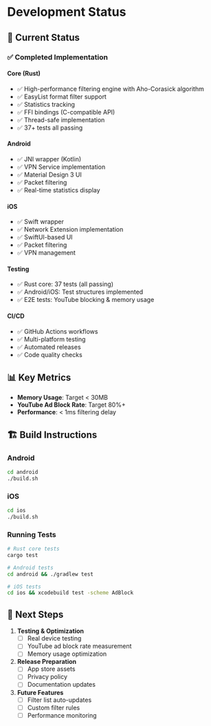 # Development Status

## 🚀 Current Status

### ✅ Completed Implementation

#### Core (Rust)
- ✅ High-performance filtering engine with Aho-Corasick algorithm
- ✅ EasyList format filter support
- ✅ Statistics tracking
- ✅ FFI bindings (C-compatible API)
- ✅ Thread-safe implementation
- ✅ 37+ tests all passing

#### Android
- ✅ JNI wrapper (Kotlin)
- ✅ VPN Service implementation
- ✅ Material Design 3 UI
- ✅ Packet filtering
- ✅ Real-time statistics display

#### iOS
- ✅ Swift wrapper
- ✅ Network Extension implementation
- ✅ SwiftUI-based UI
- ✅ Packet filtering
- ✅ VPN management

#### Testing
- ✅ Rust core: 37 tests (all passing)
- ✅ Android/iOS: Test structures implemented
- ✅ E2E tests: YouTube blocking & memory usage

#### CI/CD
- ✅ GitHub Actions workflows
- ✅ Multi-platform testing
- ✅ Automated releases
- ✅ Code quality checks

## 📊 Key Metrics

- **Memory Usage**: Target < 30MB
- **YouTube Ad Block Rate**: Target 80%+
- **Performance**: < 1ms filtering delay

## 🏗️ Build Instructions

### Android
```bash
cd android
./build.sh
```

### iOS
```bash
cd ios
./build.sh
```

### Running Tests
```bash
# Rust core tests
cargo test

# Android tests
cd android && ./gradlew test

# iOS tests
cd ios && xcodebuild test -scheme AdBlock
```

## 🎯 Next Steps

1. **Testing & Optimization**
   - [ ] Real device testing
   - [ ] YouTube ad block rate measurement
   - [ ] Memory usage optimization

2. **Release Preparation**
   - [ ] App store assets
   - [ ] Privacy policy
   - [ ] Documentation updates

3. **Future Features**
   - [ ] Filter list auto-updates
   - [ ] Custom filter rules
   - [ ] Performance monitoring